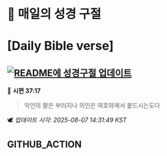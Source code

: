 # 🙏 매일의 성경 구절
# [Daily Bible verse]
## [![README에 성경구절 업데이트](https://github.com/DONGSUKA/first_test/actions/workflows/update-readme-bible.yml/badge.svg)](https://github.com/DONGSUKA/first_test/actions/workflows/update-readme-bible.yml)
<!-- START_BIBLE_VERSE -->
📖 **시편 37:17**
> 악인의 팔은 부러지나 의인은 여호와께서 붙드시는도다

🕊️ _업데이트 시각: 2025-08-07 14:31:49 KST_
  <!-- END_BIBLE_VERSE -->
## GITHUB_ACTION
